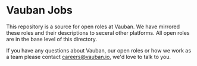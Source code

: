 # Vauban Jobs

This repository is a source for open roles at Vauban. We have mirrored these roles and their descriptions to seceral other platforms. All open roles are in the base level of this directory. 

If you have any questions about Vauban, our open roles or how we work as a team please contact careers@vauban.io, we'd love to talk to you. 
